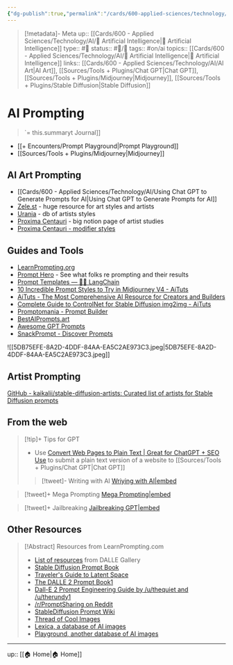 ```yaml
---
{"dg-publish":true,"permalink":"/cards/600-applied-sciences/technology/ai/ai-prompting/","title":"AI Prompting"}
---
```


> [!metadata]- Meta
> up:: [[Cards/600 - Applied Sciences/Technology/AI/🤖 Artificial Intelligence\|🤖 Artificial Intelligence]]
> type:: #📝 
> status:: #📝/🌿 
> tags::  #on/ai 
> topics:: [[Cards/600 - Applied Sciences/Technology/AI/🤖 Artificial Intelligence\|🤖 Artificial Intelligence]]
> links:: [[Cards/600 - Applied Sciences/Technology/AI/AI Art\|AI Art]], [[Sources/Tools + Plugins/Chat GPT\|Chat GPT]], [[Sources/Tools + Plugins/Midjourney\|Midjourney]], [[Sources/Tools + Plugins/Stable Diffusion\|Stable Diffusion]]

# AI Prompting

> `= this.summary[](Midjourney.md)t Journal]]
- [[+ Encounters/Prompt Playground\|Prompt Playground]]
- [[Sources/Tools + Plugins/Midjourney\|Midjourney]]

## AI Art Prompting
- [[Cards/600 - Applied Sciences/Technology/AI/Using Chat GPT to Generate Prompts for AI\|Using Chat GPT to Generate Prompts for AI]]
- [Zele.st](https://zele.st/NovelAI/) - huge resource for art styles and artists 
- [Urania](https://www.urania.ai/top-sd-artists) - db of artists styles
- [Proxima Centauri](https://proximacentaurib.notion.site/e28a4f8d97724f14a784a538b8589e7d?v=ab624266c6a44413b42a6c57a41d828c) - big notion page of artist studies
- [Proxima Centauri - modifier styles](https://proximacentaurib.notion.site/2b07d3195d5948c6a7e5836f9d535592?v=b5b75a67cc52483c9965cfc141f6f582)
## Guides and Tools
- [LearnPrompting.org](https://learnprompting.org/docs/intro)
- [Prompt Hero](http://prompthero.com) - See what folks re prompting and their results
- [Prompt Templates — 🦜🔗 LangChain](https://langchain.readthedocs.io/en/latest/modules/prompts.html)
- [10 Incredible Prompt Styles to Try in Midjourney V4 - AiTuts](https://aituts.com/midjourney-v4-prompts-to-try/)
- [AiTuts - The Most Comprehensive AI Resource for Creators and Builders](https://aituts.com/)
- [Complete Guide to ControlNet for Stable Diffusion img2img - AiTuts](https://aituts.com/controlnet/)
- [Promptomania - Prompt Builder](https://promptomania.com/prompt-builder/)
- [BestAIPrompts.art](https://bestaiprompts.art/midjourney/architecture-prompts)
- [Awesome GPT Prompts](https://github.com/f/awesome-chatgpt-prompts)
- [SnackPrompt - Discover Prompts](https://snackprompt.com/)

![[5DB75EFE-8A2D-4DDF-84AA-EA5C2AE973C3.jpeg\|5DB75EFE-8A2D-4DDF-84AA-EA5C2AE973C3.jpeg]]
## Artist Prompting

[GitHub - kaikalii/stable-diffusion-artists: Curated list of artists for Stable Diffusion prompts](https://github.com/kaikalii/stable-diffusion-artists)

## From the web

> [!tip]+ Tips for GPT
> - Use [Convert Web Pages to Plain Text | Great for ChatGPT + SEO Use](https://totheweb.com/learning_center/tools-convert-html-text-to-plain-text-for-content-review/) to submit a plain text version of a website to [[Sources/Tools + Plugins/Chat GPT\|Chat GPT]]
>
> > [!tweet]- Writing with AI
> > [Wriying with AI|embed](https://twitter.com/itsadityabansal/status/1628389661730283525?s=46&t=ltXPd0UXMbjM40a6oiE7aQ)

> [!tweet]+ Mega Prompting
> [Mega Prompting|embed](https://twitter.com/thatroblennon/status/1637497374372425734?s=61&t=gyRX2W0x81b80X8f34EMoQ)

> [!tweet]+ Jailbreaking
> [Jailbreaking GPT|embed](https://twitter.com/alexalbert__/status/1637145220256264192?s=46&t=ltXPd0UXMbjM40a6oiE7aQ)


## Other Resources

> [!Abstract] Resources from LearnPrompting.com
> -   [List of resources](https://dallery.gallery/prompt-resources-tools-ai-art/) from DALLE Gallery
> -   [Stable Diffusion Prompt Book](https://stability.ai/sdv2-prompt-book)
> -   [Traveler's Guide to Latent Space](https://sweet-hall-e72.notion.site/A-Traveler-s-Guide-to-the-Latent-Space-85efba7e5e6a40e5bd3cae980f30235f)
> -   [The DALLE 2 Prompt Book](https://dallery.gallery/the-dalle-2-prompt-book/)[1](https://learnprompting.org/docs/intro#fn-1)
> -   [Dall-E 2 Prompt Engineering Guide by /u/thequiet and /u/therundy1](https://docs.google.com/document/d/11WlzjBT0xRpQhP9tFMtxzd0q6ANIdHPUBkMV-YB043U/edit)
> -   [/r/PromptSharing on Reddit](https://www.reddit.com/r/PromptSharing/)
> -   [StableDiffusion Prompt Wiki](https://www.reddit.com/r/StableDiffusion/wiki/tutorials)
> -   [Thread of Cool Images](https://twitter.com/ivonatau/status/1605681809680830464)
> -   [Lexica, a database of AI images](https://lexica.art/)
> -   [Playground, another database of AI images](https://playgroundai.com/)






---
up:: [[🏠 Home\|🏠 Home]]

